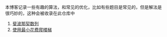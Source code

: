 本博客记录一些有趣的算法，和常见的优化，比如有些题目是常见的，但是解法是很巧妙的，这种会被收录在此仓库中
1. [斐波那契数列](/solved/斐波那契数列.md)
2. [使用最小花费爬楼梯](/solved/使用最小花费爬楼梯.md)
